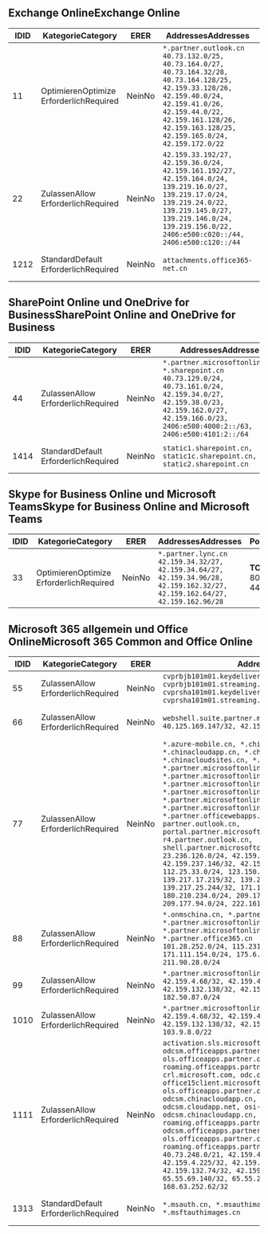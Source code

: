 <!--THIS FILE IS AUTOMATICALLY GENERATED. MANUAL CHANGES WILL BE OVERWRITTEN.-->
<!--Please contact the Office 365 Endpoints team with any questions.-->
<!--China endpoints version 2019093000-->
<!--File generated 2019-09-30 11:00:13.7278-->

## <a name="exchange-online"></a><span data-ttu-id="c9be5-101">Exchange Online</span><span class="sxs-lookup"><span data-stu-id="c9be5-101">Exchange Online</span></span>

<span data-ttu-id="c9be5-102">ID</span><span class="sxs-lookup"><span data-stu-id="c9be5-102">ID</span></span> | <span data-ttu-id="c9be5-103">Kategorie</span><span class="sxs-lookup"><span data-stu-id="c9be5-103">Category</span></span> | <span data-ttu-id="c9be5-104">ER</span><span class="sxs-lookup"><span data-stu-id="c9be5-104">ER</span></span> | <span data-ttu-id="c9be5-105">Addresses</span><span class="sxs-lookup"><span data-stu-id="c9be5-105">Addresses</span></span> | <span data-ttu-id="c9be5-106">Ports</span><span class="sxs-lookup"><span data-stu-id="c9be5-106">Ports</span></span>
-- | -------------------- | -- | --------------------------------------------------------------------------------------------------------------------------------------------------------------------------------------------------------------------------------------- | ------------------------
<span data-ttu-id="c9be5-107">1</span><span class="sxs-lookup"><span data-stu-id="c9be5-107">1</span></span> | <span data-ttu-id="c9be5-108">Optimieren</span><span class="sxs-lookup"><span data-stu-id="c9be5-108">Optimize</span></span><BR><span data-ttu-id="c9be5-109">Erforderlich</span><span class="sxs-lookup"><span data-stu-id="c9be5-109">Required</span></span> | <span data-ttu-id="c9be5-110">Nein</span><span class="sxs-lookup"><span data-stu-id="c9be5-110">No</span></span> | `*.partner.outlook.cn`<BR>`40.73.132.0/25, 40.73.164.0/27, 40.73.164.32/28, 40.73.164.128/25, 42.159.33.128/26, 42.159.40.0/24, 42.159.41.0/26, 42.159.44.0/22, 42.159.161.128/26, 42.159.163.128/25, 42.159.165.0/24, 42.159.172.0/22` | <span data-ttu-id="c9be5-111">**TCP:** 443, 80</span><span class="sxs-lookup"><span data-stu-id="c9be5-111">**TCP:** 443, 80</span></span>
<span data-ttu-id="c9be5-112">2</span><span class="sxs-lookup"><span data-stu-id="c9be5-112">2</span></span> | <span data-ttu-id="c9be5-113">Zulassen</span><span class="sxs-lookup"><span data-stu-id="c9be5-113">Allow</span></span><BR><span data-ttu-id="c9be5-114">Erforderlich</span><span class="sxs-lookup"><span data-stu-id="c9be5-114">Required</span></span> | <span data-ttu-id="c9be5-115">Nein</span><span class="sxs-lookup"><span data-stu-id="c9be5-115">No</span></span> | `42.159.33.192/27, 42.159.36.0/24, 42.159.161.192/27, 42.159.164.0/24, 139.219.16.0/27, 139.219.17.0/24, 139.219.24.0/22, 139.219.145.0/27, 139.219.146.0/24, 139.219.156.0/22, 2406:e500:c020::/44, 2406:e500:c120::/44` | <span data-ttu-id="c9be5-116">**TCP:** 25, 443, 53, 80</span><span class="sxs-lookup"><span data-stu-id="c9be5-116">**TCP:** 25, 443, 53, 80</span></span>
<span data-ttu-id="c9be5-117">12</span><span class="sxs-lookup"><span data-stu-id="c9be5-117">12</span></span> | <span data-ttu-id="c9be5-118">Standard</span><span class="sxs-lookup"><span data-stu-id="c9be5-118">Default</span></span><BR><span data-ttu-id="c9be5-119">Erforderlich</span><span class="sxs-lookup"><span data-stu-id="c9be5-119">Required</span></span> | <span data-ttu-id="c9be5-120">Nein</span><span class="sxs-lookup"><span data-stu-id="c9be5-120">No</span></span> | `attachments.office365-net.cn` | <span data-ttu-id="c9be5-121">**TCP:** 443, 80</span><span class="sxs-lookup"><span data-stu-id="c9be5-121">**TCP:** 443, 80</span></span>

## <a name="sharepoint-online-and-onedrive-for-business"></a><span data-ttu-id="c9be5-122">SharePoint Online und OneDrive for Business</span><span class="sxs-lookup"><span data-stu-id="c9be5-122">SharePoint Online and OneDrive for Business</span></span>

<span data-ttu-id="c9be5-123">ID</span><span class="sxs-lookup"><span data-stu-id="c9be5-123">ID</span></span> | <span data-ttu-id="c9be5-124">Kategorie</span><span class="sxs-lookup"><span data-stu-id="c9be5-124">Category</span></span> | <span data-ttu-id="c9be5-125">ER</span><span class="sxs-lookup"><span data-stu-id="c9be5-125">ER</span></span> | <span data-ttu-id="c9be5-126">Addresses</span><span class="sxs-lookup"><span data-stu-id="c9be5-126">Addresses</span></span> | <span data-ttu-id="c9be5-127">Ports</span><span class="sxs-lookup"><span data-stu-id="c9be5-127">Ports</span></span>
-- | ------------------- | -- | --------------------------------------------------------------------------------------------------------------------------------------------------------------------------------------------------- | ----------------
<span data-ttu-id="c9be5-128">4</span><span class="sxs-lookup"><span data-stu-id="c9be5-128">4</span></span> | <span data-ttu-id="c9be5-129">Zulassen</span><span class="sxs-lookup"><span data-stu-id="c9be5-129">Allow</span></span><BR><span data-ttu-id="c9be5-130">Erforderlich</span><span class="sxs-lookup"><span data-stu-id="c9be5-130">Required</span></span> | <span data-ttu-id="c9be5-131">Nein</span><span class="sxs-lookup"><span data-stu-id="c9be5-131">No</span></span> | `*.partner.microsoftonline.cn, *.sharepoint.cn`<BR>`40.73.129.0/24, 40.73.161.0/24, 42.159.34.0/27, 42.159.38.0/23, 42.159.162.0/27, 42.159.166.0/23, 2406:e500:4000:2::/63, 2406:e500:4101:2::/64` | <span data-ttu-id="c9be5-132">**TCP:** 443, 80</span><span class="sxs-lookup"><span data-stu-id="c9be5-132">**TCP:** 443, 80</span></span>
<span data-ttu-id="c9be5-133">14</span><span class="sxs-lookup"><span data-stu-id="c9be5-133">14</span></span> | <span data-ttu-id="c9be5-134">Standard</span><span class="sxs-lookup"><span data-stu-id="c9be5-134">Default</span></span><BR><span data-ttu-id="c9be5-135">Erforderlich</span><span class="sxs-lookup"><span data-stu-id="c9be5-135">Required</span></span> | <span data-ttu-id="c9be5-136">Nein</span><span class="sxs-lookup"><span data-stu-id="c9be5-136">No</span></span> | `static1.sharepoint.cn, static1c.sharepoint.cn, static2.sharepoint.cn` | <span data-ttu-id="c9be5-137">**TCP:** 443, 80</span><span class="sxs-lookup"><span data-stu-id="c9be5-137">**TCP:** 443, 80</span></span>

## <a name="skype-for-business-online-and-microsoft-teams"></a><span data-ttu-id="c9be5-138">Skype for Business Online und Microsoft Teams</span><span class="sxs-lookup"><span data-stu-id="c9be5-138">Skype for Business Online and Microsoft Teams</span></span>

<span data-ttu-id="c9be5-139">ID</span><span class="sxs-lookup"><span data-stu-id="c9be5-139">ID</span></span> | <span data-ttu-id="c9be5-140">Kategorie</span><span class="sxs-lookup"><span data-stu-id="c9be5-140">Category</span></span> | <span data-ttu-id="c9be5-141">ER</span><span class="sxs-lookup"><span data-stu-id="c9be5-141">ER</span></span> | <span data-ttu-id="c9be5-142">Addresses</span><span class="sxs-lookup"><span data-stu-id="c9be5-142">Addresses</span></span> | <span data-ttu-id="c9be5-143">Ports</span><span class="sxs-lookup"><span data-stu-id="c9be5-143">Ports</span></span>
-- | -------------------- | -- | -------------------------------------------------------------------------------------------------------------------------------- | ----------------
<span data-ttu-id="c9be5-144">3</span><span class="sxs-lookup"><span data-stu-id="c9be5-144">3</span></span> | <span data-ttu-id="c9be5-145">Optimieren</span><span class="sxs-lookup"><span data-stu-id="c9be5-145">Optimize</span></span><BR><span data-ttu-id="c9be5-146">Erforderlich</span><span class="sxs-lookup"><span data-stu-id="c9be5-146">Required</span></span> | <span data-ttu-id="c9be5-147">Nein</span><span class="sxs-lookup"><span data-stu-id="c9be5-147">No</span></span> | `*.partner.lync.cn`<BR>`42.159.34.32/27, 42.159.34.64/27, 42.159.34.96/28, 42.159.162.32/27, 42.159.162.64/27, 42.159.162.96/28` | <span data-ttu-id="c9be5-148">**TCP:** 443, 80</span><span class="sxs-lookup"><span data-stu-id="c9be5-148">**TCP:** 443, 80</span></span>

## <a name="microsoft-365-common-and-office-online"></a><span data-ttu-id="c9be5-149">Microsoft 365 allgemein und Office Online</span><span class="sxs-lookup"><span data-stu-id="c9be5-149">Microsoft 365 Common and Office Online</span></span>

<span data-ttu-id="c9be5-150">ID</span><span class="sxs-lookup"><span data-stu-id="c9be5-150">ID</span></span> | <span data-ttu-id="c9be5-151">Kategorie</span><span class="sxs-lookup"><span data-stu-id="c9be5-151">Category</span></span> | <span data-ttu-id="c9be5-152">ER</span><span class="sxs-lookup"><span data-stu-id="c9be5-152">ER</span></span> | <span data-ttu-id="c9be5-153">Addresses</span><span class="sxs-lookup"><span data-stu-id="c9be5-153">Addresses</span></span> | <span data-ttu-id="c9be5-154">Ports</span><span class="sxs-lookup"><span data-stu-id="c9be5-154">Ports</span></span>
-- | ------------------- | -- | ---------------------------------------------------------------------------------------------------------------------------------------------------------------------------------------------------------------------------------------------------------------------------------------------------------------------------------------------------------------------------------------------------------------------------------------------------------------------------------------------------------------------------------------------------------------------------------------------------------------------------------------------------------------------------------------------------------------------------------------------------------------------------------------------------------------------------------------------------------------------------------------------------------------------- | ----------------
<span data-ttu-id="c9be5-155">5</span><span class="sxs-lookup"><span data-stu-id="c9be5-155">5</span></span> | <span data-ttu-id="c9be5-156">Zulassen</span><span class="sxs-lookup"><span data-stu-id="c9be5-156">Allow</span></span><BR><span data-ttu-id="c9be5-157">Erforderlich</span><span class="sxs-lookup"><span data-stu-id="c9be5-157">Required</span></span> | <span data-ttu-id="c9be5-158">Nein</span><span class="sxs-lookup"><span data-stu-id="c9be5-158">No</span></span> | `cvprbjb101m01.keydelivery.mediaservices.chinacloudapi.cn, cvprbjb101m01.streaming.mediaservices.chinacloudapi.cn, cvprsha101m01.keydelivery.mediaservices.chinacloudapi.cn, cvprsha101m01.streaming.mediaservices.chinacloudapi.cn` | <span data-ttu-id="c9be5-159">**TCP:** 443, 80</span><span class="sxs-lookup"><span data-stu-id="c9be5-159">**TCP:** 443, 80</span></span>
<span data-ttu-id="c9be5-160">6</span><span class="sxs-lookup"><span data-stu-id="c9be5-160">6</span></span> | <span data-ttu-id="c9be5-161">Zulassen</span><span class="sxs-lookup"><span data-stu-id="c9be5-161">Allow</span></span><BR><span data-ttu-id="c9be5-162">Erforderlich</span><span class="sxs-lookup"><span data-stu-id="c9be5-162">Required</span></span> | <span data-ttu-id="c9be5-163">Nein</span><span class="sxs-lookup"><span data-stu-id="c9be5-163">No</span></span> | `webshell.suite.partner.microsoftonline.cn`<BR>`40.125.169.147/32, 42.159.201.24/32` | <span data-ttu-id="c9be5-164">**TCP:** 443, 80</span><span class="sxs-lookup"><span data-stu-id="c9be5-164">**TCP:** 443, 80</span></span>
<span data-ttu-id="c9be5-165">7</span><span class="sxs-lookup"><span data-stu-id="c9be5-165">7</span></span> | <span data-ttu-id="c9be5-166">Zulassen</span><span class="sxs-lookup"><span data-stu-id="c9be5-166">Allow</span></span><BR><span data-ttu-id="c9be5-167">Erforderlich</span><span class="sxs-lookup"><span data-stu-id="c9be5-167">Required</span></span> | <span data-ttu-id="c9be5-168">Nein</span><span class="sxs-lookup"><span data-stu-id="c9be5-168">No</span></span> | `*.azure-mobile.cn, *.chinacloudapi.cn, *.chinacloudapp.cn, *.chinacloud-mobile.cn, *.chinacloudsites.cn, *.partner.microsoftonline-m.cn, *.partner.microsoftonline-m.net.cn, *.partner.microsoftonline-m-i.cn, *.partner.microsoftonline-m-i.net.cn, *.partner.microsoftonline-p.net.cn, *.partner.microsoftonline-p-i.cn, *.partner.microsoftonline-p-i.net.cn, *.partner.officewebapps.cn, *.windowsazure.cn, partner.outlook.cn, portal.partner.microsoftonline.cdnsvc.com, r4.partner.outlook.cn, shell.partner.microsoftonline.cdnsvc.com`<BR>`23.236.126.0/24, 42.159.224.122/32, 42.159.233.91/32, 42.159.237.146/32, 42.159.238.120/32, 58.68.168.0/24, 112.25.33.0/24, 123.150.49.0/24, 125.65.247.0/24, 139.217.17.219/32, 139.217.19.156/32, 139.217.21.3/32, 139.217.25.244/32, 171.107.84.0/24, 180.210.232.0/24, 180.210.234.0/24, 209.177.86.0/24, 209.177.90.0/24, 209.177.94.0/24, 222.161.226.0/24` | <span data-ttu-id="c9be5-169">**TCP:** 443, 80</span><span class="sxs-lookup"><span data-stu-id="c9be5-169">**TCP:** 443, 80</span></span>
<span data-ttu-id="c9be5-170">8</span><span class="sxs-lookup"><span data-stu-id="c9be5-170">8</span></span> | <span data-ttu-id="c9be5-171">Zulassen</span><span class="sxs-lookup"><span data-stu-id="c9be5-171">Allow</span></span><BR><span data-ttu-id="c9be5-172">Erforderlich</span><span class="sxs-lookup"><span data-stu-id="c9be5-172">Required</span></span> | <span data-ttu-id="c9be5-173">Nein</span><span class="sxs-lookup"><span data-stu-id="c9be5-173">No</span></span> | `*.onmschina.cn, *.partner.microsoftonline.net.cn, *.partner.microsoftonline-i.cn, *.partner.microsoftonline-i.net.cn, *.partner.office365.cn`<BR>`101.28.252.0/24, 115.231.150.0/24, 123.235.32.0/24, 171.111.154.0/24, 175.6.10.0/24, 180.210.229.0/24, 211.90.28.0/24` | <span data-ttu-id="c9be5-174">**TCP:** 443, 80</span><span class="sxs-lookup"><span data-stu-id="c9be5-174">**TCP:** 443, 80</span></span>
<span data-ttu-id="c9be5-175">9</span><span class="sxs-lookup"><span data-stu-id="c9be5-175">9</span></span> | <span data-ttu-id="c9be5-176">Zulassen</span><span class="sxs-lookup"><span data-stu-id="c9be5-176">Allow</span></span><BR><span data-ttu-id="c9be5-177">Erforderlich</span><span class="sxs-lookup"><span data-stu-id="c9be5-177">Required</span></span> | <span data-ttu-id="c9be5-178">Nein</span><span class="sxs-lookup"><span data-stu-id="c9be5-178">No</span></span> | `*.partner.microsoftonline-p.cn`<BR>`42.159.4.68/32, 42.159.4.200/32, 42.159.7.156/32, 42.159.132.138/32, 42.159.133.17/32, 42.159.135.78/32, 182.50.87.0/24` | <span data-ttu-id="c9be5-179">**TCP:** 443, 80</span><span class="sxs-lookup"><span data-stu-id="c9be5-179">**TCP:** 443, 80</span></span>
<span data-ttu-id="c9be5-180">10</span><span class="sxs-lookup"><span data-stu-id="c9be5-180">10</span></span> | <span data-ttu-id="c9be5-181">Zulassen</span><span class="sxs-lookup"><span data-stu-id="c9be5-181">Allow</span></span><BR><span data-ttu-id="c9be5-182">Erforderlich</span><span class="sxs-lookup"><span data-stu-id="c9be5-182">Required</span></span> | <span data-ttu-id="c9be5-183">Nein</span><span class="sxs-lookup"><span data-stu-id="c9be5-183">No</span></span> | `*.partner.microsoftonline.cn`<BR>`42.159.4.68/32, 42.159.4.200/32, 42.159.7.156/32, 42.159.132.138/32, 42.159.133.17/32, 42.159.135.78/32, 103.9.8.0/22` | <span data-ttu-id="c9be5-184">**TCP:** 443, 80</span><span class="sxs-lookup"><span data-stu-id="c9be5-184">**TCP:** 443, 80</span></span>
<span data-ttu-id="c9be5-185">11</span><span class="sxs-lookup"><span data-stu-id="c9be5-185">11</span></span> | <span data-ttu-id="c9be5-186">Zulassen</span><span class="sxs-lookup"><span data-stu-id="c9be5-186">Allow</span></span><BR><span data-ttu-id="c9be5-187">Erforderlich</span><span class="sxs-lookup"><span data-stu-id="c9be5-187">Required</span></span> | <span data-ttu-id="c9be5-188">Nein</span><span class="sxs-lookup"><span data-stu-id="c9be5-188">No</span></span> | `activation.sls.microsoft.com, bjb-odcsm.officeapps.partner.office365.cn, bjb-ols.officeapps.partner.office365.cn, bjb-roaming.officeapps.partner.office365.cn, crl.microsoft.com, odc.officeapps.live.com, office15client.microsoft.com, officecdn.microsoft.com, ols.officeapps.partner.office365.cn, osi-prod-bjb01-odcsm.chinacloudapp.cn, osiprod-scus01-odcsm.cloudapp.net, osi-prod-sha01-odcsm.chinacloudapp.cn, roaming.officeapps.partner.office365.cn, sha-odcsm.officeapps.partner.office365.cn, sha-ols.officeapps.partner.office365.cn, sha-roaming.officeapps.partner.office365.cn`<BR>`40.73.248.0/21, 42.159.4.45/32, 42.159.4.50/32, 42.159.4.225/32, 42.159.7.13/32, 42.159.132.73/32, 42.159.132.74/32, 42.159.132.75/32, 65.52.98.231/32, 65.55.69.140/32, 65.55.227.140/32, 70.37.81.47/32, 168.63.252.62/32` | <span data-ttu-id="c9be5-189">**TCP:** 443, 80</span><span class="sxs-lookup"><span data-stu-id="c9be5-189">**TCP:** 443, 80</span></span>
<span data-ttu-id="c9be5-190">13</span><span class="sxs-lookup"><span data-stu-id="c9be5-190">13</span></span> | <span data-ttu-id="c9be5-191">Standard</span><span class="sxs-lookup"><span data-stu-id="c9be5-191">Default</span></span><BR><span data-ttu-id="c9be5-192">Erforderlich</span><span class="sxs-lookup"><span data-stu-id="c9be5-192">Required</span></span> | <span data-ttu-id="c9be5-193">Nein</span><span class="sxs-lookup"><span data-stu-id="c9be5-193">No</span></span> | `*.msauth.cn, *.msauthimages.cn, *.msftauth.cn, *.msftauthimages.cn` | <span data-ttu-id="c9be5-194">**TCP:** 443, 80</span><span class="sxs-lookup"><span data-stu-id="c9be5-194">**TCP:** 443, 80</span></span>
